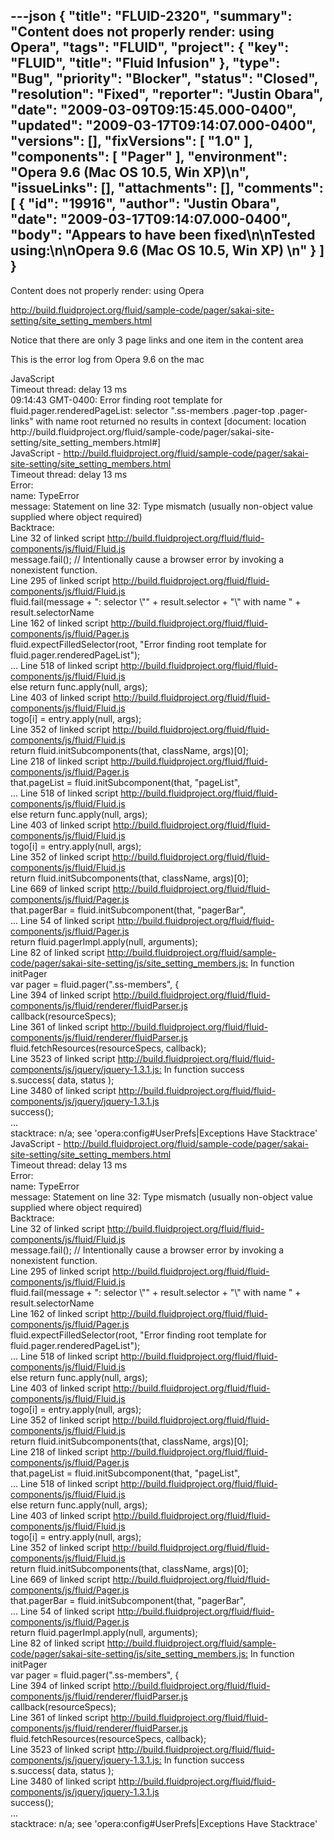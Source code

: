 ---json
{
  "title": "FLUID-2320",
  "summary": "Content does not properly render: using Opera",
  "tags": "FLUID",
  "project": {
    "key": "FLUID",
    "title": "Fluid Infusion"
  },
  "type": "Bug",
  "priority": "Blocker",
  "status": "Closed",
  "resolution": "Fixed",
  "reporter": "Justin Obara",
  "date": "2009-03-09T09:15:45.000-0400",
  "updated": "2009-03-17T09:14:07.000-0400",
  "versions": [],
  "fixVersions": [
    "1.0"
  ],
  "components": [
    "Pager"
  ],
  "environment": "Opera 9.6 (Mac OS 10.5, Win XP)\n",
  "issueLinks": [],
  "attachments": [],
  "comments": [
    {
      "id": "19916",
      "author": "Justin Obara",
      "date": "2009-03-17T09:14:07.000-0400",
      "body": "Appears to have been fixed\n\nTested using:\n\nOpera 9.6 (Mac OS 10.5, Win XP)&#x20;\n"
    }
  ]
}
---
Content does not properly render: using Opera

<http://build.fluidproject.org/fluid/sample-code/pager/sakai-site-setting/site_setting_members.html>

Notice that there are only 3 page links and one item in the content area

This is the error log from Opera 9.6 on the mac

JavaScript\
Timeout thread: delay 13 ms\
09:14:43 GMT-0400:  Error finding root template for fluid.pager.renderedPageList: selector ".ss-members .pager-top .pager-links" with name root returned no results in context \[document: location http\://build.fluidproject.org/fluid/sample-code/pager/sakai-site-setting/site\_setting\_members.html#]\
JavaScript - <http://build.fluidproject.org/fluid/sample-code/pager/sakai-site-setting/site_setting_members.html>\
Timeout thread: delay 13 ms\
Error:\
name: TypeError\
message: Statement on line 32: Type mismatch (usually non-object value supplied where object required)\
Backtrace:\
Line 32 of linked script <http://build.fluidproject.org/fluid/fluid-components/js/fluid/Fluid.js>\
message.fail(); // Intentionally cause a browser error by invoking a nonexistent function.\
Line 295 of linked script <http://build.fluidproject.org/fluid/fluid-components/js/fluid/Fluid.js>\
fluid.fail(message + ": selector \\"" + result.selector + "\\" with name " + result.selectorName\
Line 162 of linked script <http://build.fluidproject.org/fluid/fluid-components/js/fluid/Pager.js>\
fluid.expectFilledSelector(root, "Error finding root template for fluid.pager.renderedPageList");\
...  Line 518 of linked script <http://build.fluidproject.org/fluid/fluid-components/js/fluid/Fluid.js>\
else return func.apply(null, args);\
Line 403 of linked script <http://build.fluidproject.org/fluid/fluid-components/js/fluid/Fluid.js>\
togo\[i] = entry.apply(null, args);\
Line 352 of linked script <http://build.fluidproject.org/fluid/fluid-components/js/fluid/Fluid.js>\
return fluid.initSubcomponents(that, className, args)\[0];\
Line 218 of linked script <http://build.fluidproject.org/fluid/fluid-components/js/fluid/Pager.js>\
that.pageList = fluid.initSubcomponent(that, "pageList", \
...  Line 518 of linked script <http://build.fluidproject.org/fluid/fluid-components/js/fluid/Fluid.js>\
else return func.apply(null, args);\
Line 403 of linked script <http://build.fluidproject.org/fluid/fluid-components/js/fluid/Fluid.js>\
togo\[i] = entry.apply(null, args);\
Line 352 of linked script <http://build.fluidproject.org/fluid/fluid-components/js/fluid/Fluid.js>\
return fluid.initSubcomponents(that, className, args)\[0];\
Line 669 of linked script <http://build.fluidproject.org/fluid/fluid-components/js/fluid/Pager.js>\
that.pagerBar = fluid.initSubcomponent(that, "pagerBar", \
...  Line 54 of linked script <http://build.fluidproject.org/fluid/fluid-components/js/fluid/Pager.js>\
return fluid.pagerImpl.apply(null, arguments);\
Line 82 of linked script <http://build.fluidproject.org/fluid/sample-code/pager/sakai-site-setting/js/site_setting_members.js:> In function initPager\
var pager = fluid.pager(".ss-members", {\
Line 394 of linked script <http://build.fluidproject.org/fluid/fluid-components/js/fluid/renderer/fluidParser.js>\
callback(resourceSpecs);\
Line 361 of linked script <http://build.fluidproject.org/fluid/fluid-components/js/fluid/renderer/fluidParser.js>\
fluid.fetchResources(resourceSpecs, callback);\
Line 3523 of linked script <http://build.fluidproject.org/fluid/fluid-components/js/jquery/jquery-1.3.1.js:> In function success\
s.success( data, status );\
Line 3480 of linked script <http://build.fluidproject.org/fluid/fluid-components/js/jquery/jquery-1.3.1.js>\
success();\
...\
stacktrace: n/a; see 'opera:config#UserPrefs|Exceptions Have Stacktrace'\
JavaScript - <http://build.fluidproject.org/fluid/sample-code/pager/sakai-site-setting/site_setting_members.html>\
Timeout thread: delay 13 ms\
Error:\
name: TypeError\
message: Statement on line 32: Type mismatch (usually non-object value supplied where object required)\
Backtrace:\
Line 32 of linked script <http://build.fluidproject.org/fluid/fluid-components/js/fluid/Fluid.js>\
message.fail(); // Intentionally cause a browser error by invoking a nonexistent function.\
Line 295 of linked script <http://build.fluidproject.org/fluid/fluid-components/js/fluid/Fluid.js>\
fluid.fail(message + ": selector \\"" + result.selector + "\\" with name " + result.selectorName\
Line 162 of linked script <http://build.fluidproject.org/fluid/fluid-components/js/fluid/Pager.js>\
fluid.expectFilledSelector(root, "Error finding root template for fluid.pager.renderedPageList");\
...  Line 518 of linked script <http://build.fluidproject.org/fluid/fluid-components/js/fluid/Fluid.js>\
else return func.apply(null, args);\
Line 403 of linked script <http://build.fluidproject.org/fluid/fluid-components/js/fluid/Fluid.js>\
togo\[i] = entry.apply(null, args);\
Line 352 of linked script <http://build.fluidproject.org/fluid/fluid-components/js/fluid/Fluid.js>\
return fluid.initSubcomponents(that, className, args)\[0];\
Line 218 of linked script <http://build.fluidproject.org/fluid/fluid-components/js/fluid/Pager.js>\
that.pageList = fluid.initSubcomponent(that, "pageList", \
...  Line 518 of linked script <http://build.fluidproject.org/fluid/fluid-components/js/fluid/Fluid.js>\
else return func.apply(null, args);\
Line 403 of linked script <http://build.fluidproject.org/fluid/fluid-components/js/fluid/Fluid.js>\
togo\[i] = entry.apply(null, args);\
Line 352 of linked script <http://build.fluidproject.org/fluid/fluid-components/js/fluid/Fluid.js>\
return fluid.initSubcomponents(that, className, args)\[0];\
Line 669 of linked script <http://build.fluidproject.org/fluid/fluid-components/js/fluid/Pager.js>\
that.pagerBar = fluid.initSubcomponent(that, "pagerBar", \
...  Line 54 of linked script <http://build.fluidproject.org/fluid/fluid-components/js/fluid/Pager.js>\
return fluid.pagerImpl.apply(null, arguments);\
Line 82 of linked script <http://build.fluidproject.org/fluid/sample-code/pager/sakai-site-setting/js/site_setting_members.js:> In function initPager\
var pager = fluid.pager(".ss-members", {\
Line 394 of linked script <http://build.fluidproject.org/fluid/fluid-components/js/fluid/renderer/fluidParser.js>\
callback(resourceSpecs);\
Line 361 of linked script <http://build.fluidproject.org/fluid/fluid-components/js/fluid/renderer/fluidParser.js>\
fluid.fetchResources(resourceSpecs, callback);\
Line 3523 of linked script <http://build.fluidproject.org/fluid/fluid-components/js/jquery/jquery-1.3.1.js:> In function success\
s.success( data, status );\
Line 3480 of linked script <http://build.fluidproject.org/fluid/fluid-components/js/jquery/jquery-1.3.1.js>\
success();\
...\
stacktrace: n/a; see 'opera:config#UserPrefs|Exceptions Have Stacktrace'

        